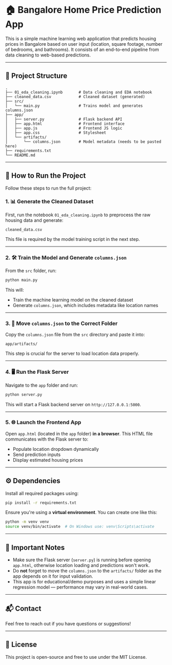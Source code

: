 # 🏠 Bangalore Home Price Prediction App

This is a simple machine learning web application that predicts housing prices in Bangalore based on user input (location, square footage, number of bedrooms, and bathrooms). It consists of an end-to-end pipeline from data cleaning to web-based predictions.

---

## 📂 Project Structure

```
.
├── 01_eda_cleaning.ipynb       # Data cleaning and EDA notebook
├── cleaned_data.csv            # Cleaned dataset (generated)
├── src/
│   └── main.py                 # Trains model and generates columns.json
├── app/
│   ├── server.py               # Flask backend API
│   ├── app.html                # Frontend interface
│   ├── app.js                  # Frontend JS logic
│   ├── app.css                 # Stylesheet
│   └── artifacts/
│       └── columns.json        # Model metadata (needs to be pasted here)
├── requirements.txt
└── README.md
```

---

## 🚀 How to Run the Project

Follow these steps to run the full project:

### 1. 📊 Generate the Cleaned Dataset
First, run the notebook `01_eda_cleaning.ipynb` to preprocess the raw housing data and generate:
```
cleaned_data.csv
```
This file is required by the model training script in the next step.

---

### 2. 🛠️ Train the Model and Generate `columns.json`
From the `src` folder, run:

```bash
python main.py
```

This will:
- Train the machine learning model on the cleaned dataset
- Generate `columns.json`, which includes metadata like location names

---

### 3. 📁 Move `columns.json` to the Correct Folder
Copy the `columns.json` file from the `src` directory and paste it into:

```
app/artifacts/
```

This step is crucial for the server to load location data properly.

---

### 4. 🖥️ Run the Flask Server
Navigate to the `app` folder and run:

```bash
python server.py
```

This will start a Flask backend server on `http://127.0.0.1:5000`.

---

### 5. 🌐 Launch the Frontend App
Open `app.html` (located in the `app` folder) **in a browser**. This HTML file communicates with the Flask server to:
- Populate location dropdown dynamically
- Send prediction inputs
- Display estimated housing prices

---

## ⚙️ Dependencies

Install all required packages using:

```bash
pip install -r requirements.txt
```

Ensure you're using a **virtual environment**. You can create one like this:

```bash
python -m venv venv
source venv/bin/activate  # On Windows use: venv\Scripts\activate
```

---

## 📌 Important Notes

- Make sure the Flask server (`server.py`) is running before opening `app.html`, otherwise location loading and predictions won't work.
- Do **not** forget to move the `columns.json` to the `artifacts/` folder as the app depends on it for input validation.
- This app is for educational/demo purposes and uses a simple linear regression model — performance may vary in real-world cases.

---

## 📬 Contact
Feel free to reach out if you have questions or suggestions!

---

## 📄 License
This project is open-source and free to use under the MIT License.